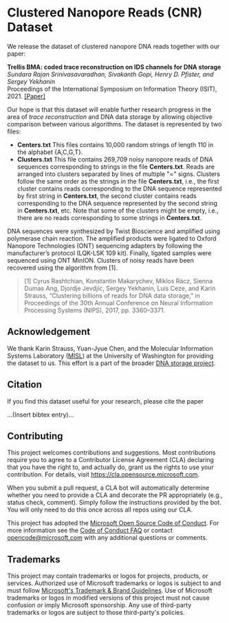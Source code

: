 # Clustered Nanopore Reads (CNR) Dataset

We release the dataset of clustered nanopore DNA reads together with our paper:

**Trellis BMA: coded trace reconstruction on IDS channels for DNA storage**  
*Sundara Rajan Srinivasavaradhan, Sivakanth Gopi, Henry D. Pfister, and Sergey Yekhanin*  
Proceedings of the International Symposium on Information Theory (ISIT), 2021. [[Paper]](link)

Our hope is that this dataset will enable further research progress in the area of *trace reconstruction* and DNA data storage by allowing objective comparison between various algorithms. The dataset is represented by two files:

- **Centers.txt** This files contains 10,000 random strings of length 110 in the alphabet {A,C,G,T}.
- **Clusters.txt** This file contains 269,709 noisy nanopore reads of DNA sequences corresponding to strings in the file **Centers.txt**. Reads are arranged into clusters separated by lines of multiple "=" signs. Clusters follow the same order as the strings in the file **Centers.txt**, i.e., the first cluster contains reads corresponding to the DNA sequence represented by first string in **Centers.txt**, the second cluster contains reads corresponding to the DNA sequence represented by the second string in **Centers.txt**, etc. Note that some of the clusters might be empty, i.e., there are no reads corresponding to some strings in **Centers.txt**.


DNA sequences were synthesized by Twist Bioscience and amplified using polymerase chain reaction. The amplified products were ligated to Oxford Nanopore Technologies (ONT) sequencing adapters by following the manufacturer’s protocol (LQK-LSK 109 kit). Finally, ligated samples were sequenced using ONT MinION. Clusters of noisy reads have been recovered using the algorithm from [1].

> [1] Cyrus Rashtchian, Konstantin Makarychev, Miklos Rácz, Sienna Dumas Ang, Djordje Jevdjic, Sergey Yekhanin, Luis Ceze, and Karin Strauss, “Clustering billions of reads for DNA data storage,” in Proceedings of the 30th Annual Conference on Neural Information Processing Systems (NIPS), 2017, pp. 3360–3371.


## Acknowledgement
We thank Karin Strauss, Yuan-Jyue Chen, and the Molecular Information Systems Laboratory ([MISL](https://misl.cs.washington.edu/)) at the University of Washington for providing the dataset to us. This effort is a part of the broader [DNA storage project](https://www.microsoft.com/en-us/research/project/dna-storage/). 

## Citation
If you find this dataset useful for your research, please cite the paper

...(Insert bibtex entry)...


## Contributing

This project welcomes contributions and suggestions.  Most contributions require you to agree to a
Contributor License Agreement (CLA) declaring that you have the right to, and actually do, grant us
the rights to use your contribution. For details, visit https://cla.opensource.microsoft.com.

When you submit a pull request, a CLA bot will automatically determine whether you need to provide
a CLA and decorate the PR appropriately (e.g., status check, comment). Simply follow the instructions
provided by the bot. You will only need to do this once across all repos using our CLA.

This project has adopted the [Microsoft Open Source Code of Conduct](https://opensource.microsoft.com/codeofconduct/).
For more information see the [Code of Conduct FAQ](https://opensource.microsoft.com/codeofconduct/faq/) or
contact [opencode@microsoft.com](mailto:opencode@microsoft.com) with any additional questions or comments.

## Trademarks

This project may contain trademarks or logos for projects, products, or services. Authorized use of Microsoft 
trademarks or logos is subject to and must follow 
[Microsoft's Trademark & Brand Guidelines](https://www.microsoft.com/en-us/legal/intellectualproperty/trademarks/usage/general).
Use of Microsoft trademarks or logos in modified versions of this project must not cause confusion or imply Microsoft sponsorship.
Any use of third-party trademarks or logos are subject to those third-party's policies.
